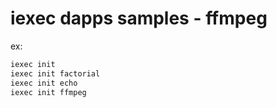 # iexec dapps samples - ffmpeg

ex:

```bash
iexec init
iexec init factorial
iexec init echo
iexec init ffmpeg
```
